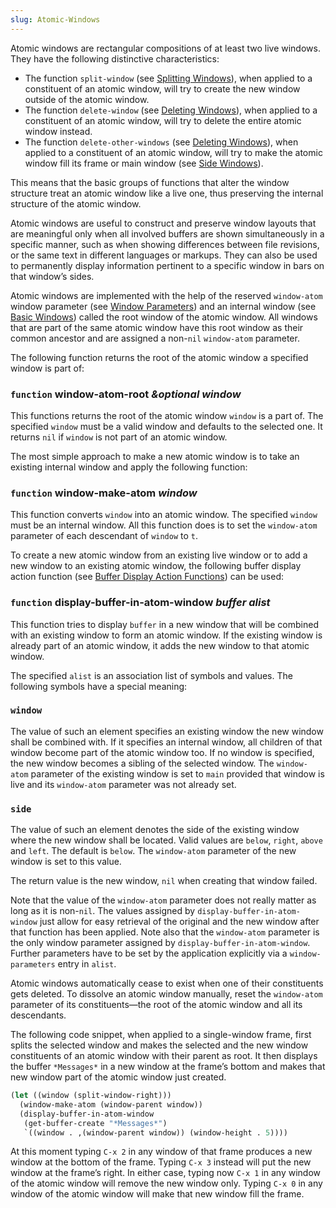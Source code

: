 ```yaml
---
slug: Atomic-Windows
---
```


Atomic windows are rectangular compositions of at least two live windows. They have the following distinctive characteristics:

*   The function `split-window` (see [Splitting Windows](Splitting-Windows)), when applied to a constituent of an atomic window, will try to create the new window outside of the atomic window.
*   The function `delete-window` (see [Deleting Windows](Deleting-Windows)), when applied to a constituent of an atomic window, will try to delete the entire atomic window instead.
*   The function `delete-other-windows` (see [Deleting Windows](Deleting-Windows)), when applied to a constituent of an atomic window, will try to make the atomic window fill its frame or main window (see [Side Windows](Side-Windows)).

This means that the basic groups of functions that alter the window structure treat an atomic window like a live one, thus preserving the internal structure of the atomic window.

Atomic windows are useful to construct and preserve window layouts that are meaningful only when all involved buffers are shown simultaneously in a specific manner, such as when showing differences between file revisions, or the same text in different languages or markups. They can also be used to permanently display information pertinent to a specific window in bars on that window’s sides.

Atomic windows are implemented with the help of the reserved `window-atom` window parameter (see [Window Parameters](Window-Parameters)) and an internal window (see [Basic Windows](Basic-Windows)) called the root window of the atomic window. All windows that are part of the same atomic window have this root window as their common ancestor and are assigned a non-`nil` `window-atom` parameter.

The following function returns the root of the atomic window a specified window is part of:

### <span className="tag function">`function`</span> **window-atom-root** *\&optional window*

This functions returns the root of the atomic window `window` is a part of. The specified `window` must be a valid window and defaults to the selected one. It returns `nil` if `window` is not part of an atomic window.

The most simple approach to make a new atomic window is to take an existing internal window and apply the following function:

### <span className="tag function">`function`</span> **window-make-atom** *window*

This function converts `window` into an atomic window. The specified `window` must be an internal window. All this function does is to set the `window-atom` parameter of each descendant of `window` to `t`.

To create a new atomic window from an existing live window or to add a new window to an existing atomic window, the following buffer display action function (see [Buffer Display Action Functions](Buffer-Display-Action-Functions)) can be used:

### <span className="tag function">`function`</span> **display-buffer-in-atom-window** *buffer alist*

This function tries to display `buffer` in a new window that will be combined with an existing window to form an atomic window. If the existing window is already part of an atomic window, it adds the new window to that atomic window.

The specified `alist` is an association list of symbols and values. The following symbols have a special meaning:

### `window`

The value of such an element specifies an existing window the new window shall be combined with. If it specifies an internal window, all children of that window become part of the atomic window too. If no window is specified, the new window becomes a sibling of the selected window. The `window-atom` parameter of the existing window is set to `main` provided that window is live and its `window-atom` parameter was not already set.

### `side`

The value of such an element denotes the side of the existing window where the new window shall be located. Valid values are `below`, `right`, `above` and `left`. The default is `below`. The `window-atom` parameter of the new window is set to this value.

The return value is the new window, `nil` when creating that window failed.

Note that the value of the `window-atom` parameter does not really matter as long as it is non-`nil`. The values assigned by `display-buffer-in-atom-window` just allow for easy retrieval of the original and the new window after that function has been applied. Note also that the `window-atom` parameter is the only window parameter assigned by `display-buffer-in-atom-window`. Further parameters have to be set by the application explicitly via a `window-parameters` entry in `alist`.

Atomic windows automatically cease to exist when one of their constituents gets deleted. To dissolve an atomic window manually, reset the `window-atom` parameter of its constituents—the root of the atomic window and all its descendants.

The following code snippet, when applied to a single-window frame, first splits the selected window and makes the selected and the new window constituents of an atomic window with their parent as root. It then displays the buffer `*Messages*` in a new window at the frame’s bottom and makes that new window part of the atomic window just created.

```lisp
(let ((window (split-window-right)))
  (window-make-atom (window-parent window))
  (display-buffer-in-atom-window
   (get-buffer-create "*Messages*")
   `((window . ,(window-parent window)) (window-height . 5))))
```

At this moment typing `C-x 2`<!-- /@w --> in any window of that frame produces a new window at the bottom of the frame. Typing `C-x 3`<!-- /@w --> instead will put the new window at the frame’s right. In either case, typing now `C-x 1`<!-- /@w --> in any window of the atomic window will remove the new window only. Typing `C-x 0`<!-- /@w --> in any window of the atomic window will make that new window fill the frame.
